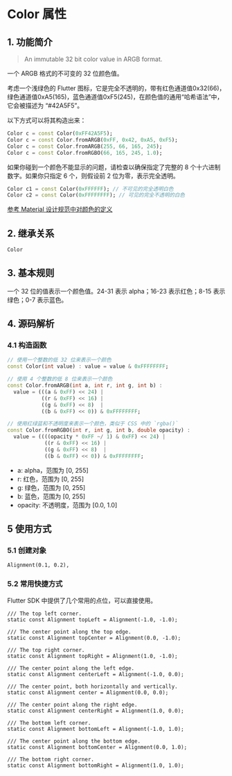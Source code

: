 # Color 属性
## 1. 功能简介
> An immutable 32 bit color value in ARGB format.

一个 ARGB 格式的不可变的 32 位颜色值。

考虑一个浅绿色的 Flutter 图标，它是完全不透明的，带有红色通道值0x32(66)，绿色通道值0xA5(165)，蓝色通道值0xF5(245)，在颜色值的通用“哈希语法”中，它会被描述为 “#42A5F5”。

以下方式可以将其构造出来：
```dart
Color c = const Color(0xFF42A5F5);
Color c = const Color.fromARGB(0xFF, 0x42, 0xA5, 0xF5);
Color c = const Color.fromARGB(255, 66, 165, 245);
Color c = const Color.fromRGBO(66, 165, 245, 1.0);

```

如果你碰到一个颜色不能显示的问题，请检查以确保指定了完整的 8 个十六进制数字。如果你只指定 6 个，则假设前 2 位为零，表示完全透明。
```dart
Color c1 = const Color(0xFFFFFF); // 不可见的完全透明白色
Color c2 = const Color(0xFFFFFFFF); // 可见的完全不透明的白色
```

[参考 Material 设计规范中对颜色的定义](https://docs.flutter.io/flutter/material/Colors-class.html)

## 2. 继承关系
```dart
Color
```

## 3. 基本规则
一个 32 位的值表示一个颜色值。24-31 表示 alpha；16-23 表示红色；8-15 表示绿色；0-7 表示蓝色。

## 4. 源码解析
### 4.1 构造函数
```dart
// 使用一个整数的低 32 位来表示一个颜色
const Color(int value) : value = value & 0xFFFFFFFF;

// 使用 4 个整数的低 8 位来表示一个颜色
const Color.fromARGB(int a, int r, int g, int b) :
  value = (((a & 0xFF) << 24) |
           ((r & 0xFF) << 16) |
           ((g & 0xFF) << 8)  |
           ((b & 0xFF) << 0)) & 0xFFFFFFFF;

// 使用红绿蓝和不透明度来表示一个颜色，类似于 CSS 中的 `rgba()`
const Color.fromRGBO(int r, int g, int b, double opacity) :
  value = ((((opacity * 0xFF ~/ 1) & 0xFF) << 24) |
            ((r & 0xFF) << 16) |
            ((g & 0xFF) << 8)  |
            ((b & 0xFF) << 0)) & 0xFFFFFFFF;
```
* a: alpha，范围为 [0, 255]
* r: 红色，范围为 [0, 255]
* g: 绿色，范围为 [0, 255]
* b: 蓝色，范围为 [0, 255]
* opacity: 不透明度，范围为 [0.0, 1.0]

## 5 使用方式
### 5.1 创建对象
```
Alignment(0.1, 0.2),
```

### 5.2 常用快捷方式
Flutter SDK 中提供了几个常用的点位，可以直接使用。
```
/// The top left corner.
static const Alignment topLeft = Alignment(-1.0, -1.0);

/// The center point along the top edge.
static const Alignment topCenter = Alignment(0.0, -1.0);

/// The top right corner.
static const Alignment topRight = Alignment(1.0, -1.0);

/// The center point along the left edge.
static const Alignment centerLeft = Alignment(-1.0, 0.0);

/// The center point, both horizontally and vertically.
static const Alignment center = Alignment(0.0, 0.0);

/// The center point along the right edge.
static const Alignment centerRight = Alignment(1.0, 0.0);

/// The bottom left corner.
static const Alignment bottomLeft = Alignment(-1.0, 1.0);

/// The center point along the bottom edge.
static const Alignment bottomCenter = Alignment(0.0, 1.0);

/// The bottom right corner.
static const Alignment bottomRight = Alignment(1.0, 1.0);
```